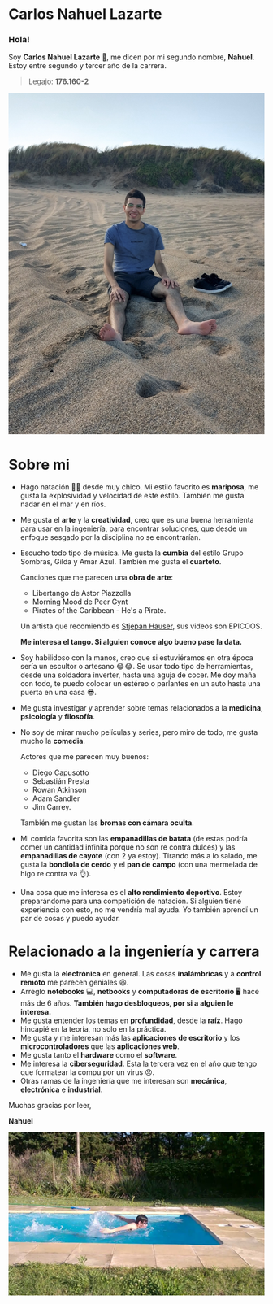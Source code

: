 # Carlos Nahuel Lazarte
### Hola!

Soy **Carlos Nahuel Lazarte** 🙂, me dicen por mi segundo nombre, **Nahuel**. Estoy entre segundo y tercer año de la carrera.
> Legajo: **176.160-2**

![El veloz murciélago hindú comía feliz cardillo y kiwi. La cigüeña tocaba el saxofón detrás del palenque de paja.](Foto1.jpg "Este soy yo")

# Sobre mi
- Hago natación 🏊‍♂️ desde muy chico. Mi estilo favorito es **mariposa**, me gusta la explosividad y velocidad de este estilo. También me gusta nadar en el mar y en ríos. 
- Me gusta el **arte** y la **creatividad**, creo que es una buena herramienta para usar en la ingeniería, para encontrar soluciones, que desde un enfoque sesgado por la disciplina no se encontrarían.
- Escucho todo tipo de música. Me gusta la **cumbia** del estilo Grupo Sombras, Gilda y Amar Azul. También me gusta el **cuarteto**. 

    Canciones que me parecen una **obra de arte**:
    - Libertango de Astor Piazzolla
    - Morning Mood de Peer Gynt 
    - Pirates of the Caribbean - He's a Pirate.

  Un artista que recomiendo es [Stjepan Hauser](https://www.youtube.com/@HAUSERmusic), sus videos son EPICOOS. 
      
  **Me interesa el tango. Si alguien conoce algo bueno pase la data.**
- Soy habilidoso con la manos, creo que si estuviéramos en otra época sería un escultor o artesano 😂😂. Se usar todo tipo de herramientas, desde una soldadora inverter, hasta una aguja de cocer. Me doy maña con todo, te puedo colocar un estéreo o parlantes en un auto hasta una puerta en una casa 😎.
- Me gusta investigar y aprender sobre temas relacionados a la **medicina**, **psicología** y **filosofía**.
- No soy de mirar mucho películas y series, pero miro de todo, me gusta mucho la **comedia**. 
  
  Actores que me parecen muy buenos:
    
    - Diego Capusotto
    - Sebastián Presta
    - Rowan Atkinson
    - Adam Sandler
    - Jim Carrey. 
    
   
  También me gustan las **bromas con cámara oculta**.
      
- Mi comida favorita son las **empanadillas de batata** (de estas podría comer un cantidad infinita porque no son re contra dulces) y las **empanadillas de cayote** (con 2 ya estoy). Tirando más a lo salado, me gusta la **bondiola de cerdo** y el **pan de campo** (con una mermelada de higo re contra va 👌).
- Una cosa que me interesa es el **alto rendimiento deportivo**. Estoy preparándome para una competición de natación. Si alguien tiene experiencia con esto, no me vendría mal ayuda. Yo también aprendí un par de cosas y puedo ayudar. 
      
# Relacionado a la ingeniería y carrera
- Me gusta la **electrónica** en general. Las cosas **inalámbricas** y a **control remoto** me parecen geniales 😃.
- Arreglo **notebooks** 💻, **netbooks** y **computadoras de escritorio** 🖥️ hace más de 6 años. **También hago desbloqueos, por si a alguien le interesa.** 
- Me gusta entender los temas en **profundidad**, desde la **raíz**. Hago hincapié en la teoría, no solo en la práctica.
- Me gusta y me interesan más las **aplicaciones de escritorio** y los **microcontroladores** que las **aplicaciones web**.
- Me gusta tanto el **hardware** como el **software**.
- Me interesa la **ciberseguridad**. Esta la tercera vez en el año que tengo que formatear la compu por un virus 😠. 
- Otras ramas de la ingeniería que me interesan son **mecánica**, **electrónica** e **industrial**.

Muchas gracias por leer, 

**Nahuel**

![Lorem ipsum dolor sit amet, consectetur adipiscing elit.](Foto2.jpg "Acá yo de nuevo")
